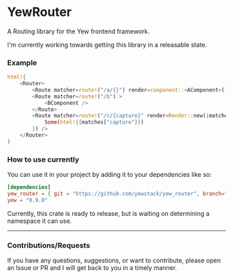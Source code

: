 # YewRouter
A Routing library for the Yew frontend framework.

I'm currently working towards getting this library in a releasable state.


### Example
```rust
html!{
    <Router>
        <Route matcher=route!("/a/{}") render=component::<AComponent>()) />
        <Route matcher=route!("/b") >
            <BComponent />
        </Route>
        <Route matcher=route!("/c/{capture}" render=Render::new(|matches: &Matches| {
            Some(html!{{matches["capture"}})
        }) />
    </Router>
}
```

### How to use currently
You can use it in your project by adding it to your dependencies like so:
```toml
[dependencies]
yew_router = { git = "https://github.com/yewstack/yew_router", branch="master" }
yew = "0.9.0"
```
Currently, this crate is ready to release, but is waiting on determining a namespace it can use.


-----
### Contributions/Requests

If you have any questions, suggestions, or want to contribute, please open an Issue or PR and I will get back to you in a timely manner.
